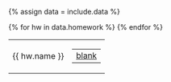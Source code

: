 {% assign data = include.data %}
<table class="asst-table">
{% for hw in data.homework %}
<tr>
	<td>{{ hw.name }}</td>
	<td>
		<table class="inner">
		  <tr>
			    <td><a href="{{ data.home }}/{{ hw.problems }}">blank</a></td>
		  </tr>
		</table>
	</td>
</tr>
{% endfor %}
</table>
